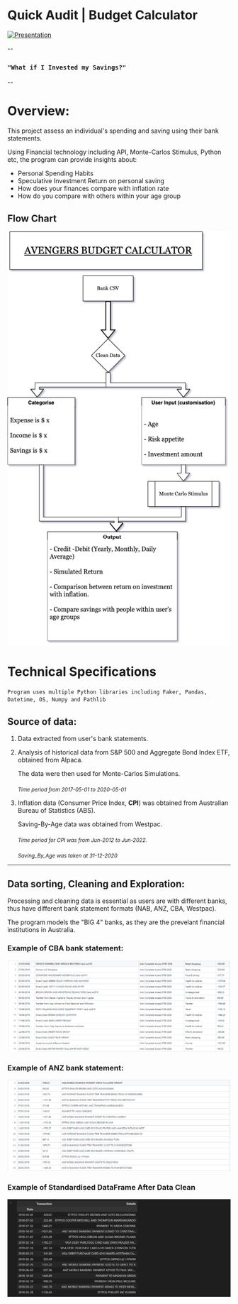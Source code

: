 # Quick Audit | Budget Calculator 


[![Presentation](Resources/Avengers%20Financial%20Presentation%20.gif)](https://www.canva.com/design/DAFI0GPv8Zc/yj4s6g1oZY8tkdylaFZh8A/view?utm_content=DAFI0GPv8Zc&utm_campaign=designshare&utm_medium=link2&utm_source=sharebutton)



--

### `"What if I Invested my Savings?"`

--

# Overview: 

This project assess an individual's spending and saving using their bank statements. 

Using Financial technology including API, Monte-Carlos Stimulus, Python etc, the program can provide insights about:

- Personal Spending Habits
- Speculative Investment Return on personal saving 
- How does your finances compare with inflation rate 
- How do you compare with others within your age group



## Flow Chart

![Mind Map](./Resources/Mindmap.drawio.png)




# Technical Specifications

`Program uses multiple Python libraries including Faker, Pandas, Datetime, OS, Numpy and Pathlib `

## Source of data: 

1. Data extracted from user's bank statements. 

2. Analysis of historical data from S&P 500 and Aggregate Bond Index ETF,  obtained from Alpaca. 

    The data were then used for Monte-Carlos Simulations. 

    <sub>_Time period from 2017-05-01 to 2020-05-01_</sub>

3. Inflation data (Consumer Price Index, **CPI**) was obtained from Australian Bureau of Statistics (ABS). 

    Saving-By-Age data was obtained from Westpac. 

    <sub>_Time period for CPI was from Jun-2012 to Jun-2022._</sub>

    <sub>_Saving_By_Age was taken at 31-12-2020_</sub>



---


## Data sorting, Cleaning and Exploration: 

Processing and cleaning data is essential as users are with different banks, thus have different bank statement formats (NAB, ANZ, CBA, Westpac). 

The program models the "BIG 4" banks, as they are the prevelant financial institutions in Australia.

### Example of CBA bank statement: 
![CBA Bank Statement](./Resources/Example%20of%20CBA%20bank%20statements.png)



### Example of ANZ bank statement: 
![ANZ Bank Statement](./Resources/Example%20of%20ANZ%20bank%20statements.png)


### Example of Standardised DataFrame After Data Clean

![Dataframe](./Resources/bank%20dataframe.png)







